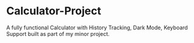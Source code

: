 # Calculator-Project
A fully functional Calculator with History Tracking, Dark Mode, Keyboard Support built as part of my minor project.
